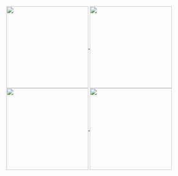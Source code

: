 <a href="https://github.com/anuraghazra/github-readme-stats#gh-dark-mode-only">
  <img height=215 align="center" src="https://github-readme-stats.vercel.app/api?username=bissakov&show_icons=true&theme=dark#gh-dark-mode-only" />
</a>
<a href="https://github.com/anuraghazra/github-readme-stats#gh-light-mode-only">
  <img height=215 align="center" src="https://github-readme-stats.vercel.app/api?username=bissakov&show_icons=true&&theme=default#gh-light-mode-only" />
</a>
<a href="https://github.com/anuraghazra/github-readme-stats#gh-dark-mode-only">
  <img height=215 align="center" src="https://github-readme-stats.vercel.app/api/top-langs/?username=bissakov&layout=compact&langs_count=8&hide=html,css,shaderlab,hlsl,mathematica,powershell,batchfile,shell&size_weight=0.3&count_weight=0.7&card_width=250&theme=dark#gh-dark-mode-only" />
</a>
<a href="https://github.com/anuraghazra/github-readme-stats#gh-light-mode-only">
  <img height=215 align="center" src="https://github-readme-stats.vercel.app/api/top-langs/?username=bissakov&layout=compact&langs_count=8&hide=html,css,shaderlab,hlsl,mathematica,powershell,batchfile,shell&size_weight=0.3&count_weight=0.7&card_width=250&theme=default#gh-light-mode-only" />
</a>
